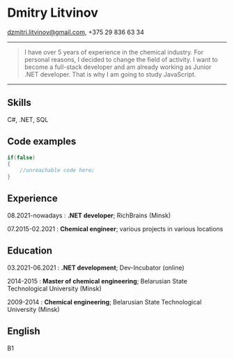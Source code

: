 Dmitry Litvinov
===============
dzmitri.litvinov@gmail.com, +375 29 836 63 34

----

>  I have over 5 years of experience in the chemical industry. 
>  For personal reasons, I decided to change the field of activity.
>  I want to become a full-stack developer and am already working as Junior .NET developer.
>  That is why I am going to study JavaScript.

----

Skills
------

C#, .NET, SQL

Code examples
-------------
```C#
if(false)
{
    //unreachable code here;
}
```

Experience
---------

08.2021-nowadays
:   **.NET developer**; RichBrains (Minsk)

07.2015-02.2021
:   **Chemical engineer**; various projects in various locations

Education
---------
03.2021-06.2021
:   **.NET development**; Dev-Incubator (online)

2014-2015
:   **Master of chemical engineering**; Belarusian State Technological University (Minsk)

2009-2014
:   **Chemical engineering**; Belarusian State Technological University (Minsk)

English
---------
B1

